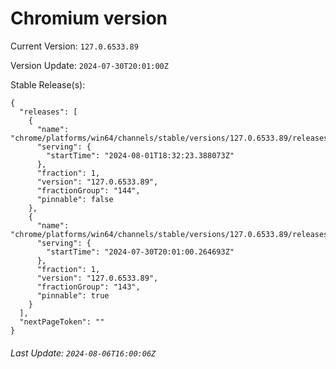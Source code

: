 # Chromium version

Current Version: `127.0.6533.89`

Version Update: `2024-07-30T20:01:00Z`

Stable Release(s):
```
{
  "releases": [
    {
      "name": "chrome/platforms/win64/channels/stable/versions/127.0.6533.89/releases/1722537143",
      "serving": {
        "startTime": "2024-08-01T18:32:23.388073Z"
      },
      "fraction": 1,
      "version": "127.0.6533.89",
      "fractionGroup": "144",
      "pinnable": false
    },
    {
      "name": "chrome/platforms/win64/channels/stable/versions/127.0.6533.89/releases/1722369660",
      "serving": {
        "startTime": "2024-07-30T20:01:00.264693Z"
      },
      "fraction": 1,
      "version": "127.0.6533.89",
      "fractionGroup": "143",
      "pinnable": true
    }
  ],
  "nextPageToken": ""
}
```

###### Last Update: `2024-08-06T16:00:06Z`
        